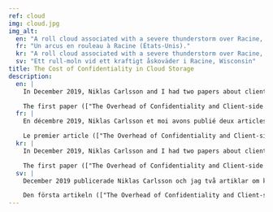 ```yaml
---
ref: cloud
img: cloud.jpg
img_alt:
  en: "A roll cloud associated with a severe thunderstorm over Racine, Wisconsin, United States"
  fr: "Un arcus en rouleau à Racine (États-Unis)."
  kr: "A roll cloud associated with a severe thunderstorm over Racine, Wisconsin, United States"
  sv: "Ett rull-moln vid ett kraftigt åskoväder i Racine, Wisconsin"
title: The Cost of Confidentiality in Cloud Storage
description:
  en: |
    In December 2019, Niklas Carlsson and I had two papers about client-side encryption in cloud storage systems published in IEEE/ACM UCC 2019 and IEEE CloudCom 2019.

    The first paper (["The Overhead of Confidentiality and Client-side Encryption in Cloud Storage Systems"](/papers/ucc19.pdf)) empirically characterizes the overheads associated with using client-side encryption and was one of three papers nominated for the best paper award at IEEE/ACM UCC 2019. The second paper (["Delta Encoding Overhead Analysis of Cloud Storage Systems using Client-side Encryption"](/papers/cloudcom19.pdf)) looks closer at the biggest problem identified in the first paper (i.e., effectively using delta encoding with client-side encryption).
  fr: |
    En décembre 2019, Niklas Carlsson et moi avons publié deux articles sur le chiffrement côté client pour les services de stockage en nuage dans IEEE/ACM UCC 2019 et IEEE CloudCom 2019.

    Le premier article (["The Overhead of Confidentiality and Client-side Encryption in Cloud Storage Systems"](/papers/ucc19.pdf)) décrit les frais généraux associés à l'utilisation du chiffrement côté client. Le deuxième article (["Delta Encoding Overhead Analysis of Cloud Storage Systems using Client-side Encryption"](/papers/cloudcom19.pdf)) examine le plus gros problème identifié dans le premier article, en utilisant efficacement le codage différentiel avec le chiffrement côté client.
  kr: |
    In December 2019, Niklas Carlsson and I had two papers about client-side encryption in cloud storage systems published in IEEE/ACM UCC 2019 and IEEE CloudCom 2019.

    The first paper (["The Overhead of Confidentiality and Client-side Encryption in Cloud Storage Systems"](/papers/ucc19.pdf)) empirically characterizes the overheads associated with using client-side encryption and was one of three papers nominated for the best paper award at IEEE/ACM UCC 2019. The second paper (["Delta Encoding Overhead Analysis of Cloud Storage Systems using Client-side Encryption"](/papers/cloudcom19.pdf)) looks closer at the biggest problem identified in the first paper (i.e., effectively using delta encoding with client-side encryption).
  sv: |
    December 2019 publicerade Niklas Carlsson och jag två artiklar om klientside-kryptering i molnlagringstjänster i IEEE/ACM UCC 2019 och IEEE CloudCom 2019.

    Den första artikeln (["The Overhead of Confidentiality and Client-side Encryption in Cloud Storage Systems"](/papers/ucc19.pdf)) karakteriserar kostnaderna vid användning av klientside-kryptering och var en av tre artiklar som nominerades till bästa artikel på IEEE/ACM UCC 2019. Den andra artikeln (["Delta Encoding Overhead Analysis of Cloud Storage Systems using Client-side Encryption"](/papers/cloudcom19.pdf)) undersöker det största problemet som identifierades i den första artikeln, att effektivt använda delta-synkronisering med klientside-kryptering.
---
```

